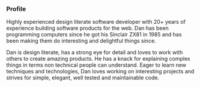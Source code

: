 ### Profile

Highly experienced design literate software developer with 20+ years of
experience building software products for the web. Dan has been programming
computers since he got his Sinclair ZX81 in 1985 and has been making them do
interesting and delightful things since.

Dan is design literate, has a strong eye for detail and loves to work with
others to create amazing products. He has a knack for explaining complex things
in terms non technical people can understand. Eager to learn new techniques and
technologies, Dan loves working on interesting projects and strives for simple,
elegant, well tested and maintainable code.
